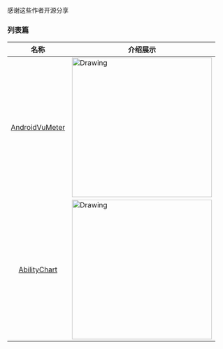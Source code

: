 

感谢这些作者开源分享
### 列表篇
名称  | 介绍展示
:---: | --- 
[AndroidVuMeter](https://github.com/HugoGresse/AndroidVuMeter)  |  <img src="https://github.com/HugoGresse/AndroidVuMeter/raw/master/demo.gif" alt="Drawing" width="320px" />
[AbilityChart](https://github.com/jiefly/AbilityChart)  |  <img src="https://github.com/jiefly/AbilityChart/raw/master/app/GIF_AbilityChart.gif" alt="Drawing" width="320px" />
